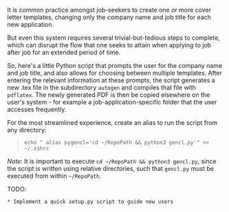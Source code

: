 It is common practice amongst job-seekers to create one or more cover letter templates, changing only the company name and job title for each new application.

But even this system requires several trivial-but-tedious steps to complete, which can disrupt the flow that one seeks to attain when applying to job after job for an extended period of time.

So, here's a little Python script that prompts the user for the company name and job title, and also allows for choosing between multiple templates.
After entering the relevant information at these prompts, the script generates a new .tex file in the subdirectory `autogen` and compiles that file with `pdflatex`.
The newly generated PDF is then be copied elsewhere on the user's system - for example a job-application-specific folder that the user accesses frequently.

For the most streamlined experience, create an alias to run the script from any directory:

> `echo " alias pygencl='cd ~/RepoPath && python3 gencl.py'" >> ~/.zshrc`

*Note*: It is important to execute `cd ~/RepoPath && python3 gencl.py`, since the script is written using relative directories, such that `gencl.py` must be executed from within `~/RepoPath`.

TODO:

	* Implement a quick setup.py script to guide new users
